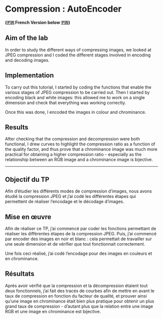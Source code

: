 # Compression : AutoEncoder

**(🇫🇷 French Version below 🇫🇷)**

## Aim of the lab

In order to study the different ways of compressing images, we looked at JPEG compression and I coded the different stages involved in encoding and decoding images.

## Implementation

To carry out this tutorial, I started by coding the functions that enable the various stages of JPEG compression to be carried out. Then I started by encoding black and white images: this allowed me to work on a single dimension and check that everything was working correctly.

Once this was done, I encoded the images in colour and chrominance.

## Results

After checking that the compression and decompression were both functional, I drew curves to highlight the compression ratio as a function of the quality factor, and thus prove that a chrominance image was much more practical for obtaining a higher compression ratio - especially as the relationship between an RGB image and a chrominance image is bijective.

---

## Objectif du TP

Afin d’étudier les différents modes de compression d’images, nous avons étudié la compression JPEG et j’ai codé les différentes étapes qui permettent de réaliser l’encodage et le décodage d’images.

## Mise en œuvre

Afin de réaliser ce TP, j’ai commencé par coder les fonctions permettant de réaliser les différentes étapes de la compression JPEG. Puis, j’ai commencé par encoder des images en noir et blanc : cela permettait de travailler sur une seule dimension et de vérifier que tout fonctionnait correctement.

Une fois ceci réalisé, j’ai codé l’encodage pour des images en couleurs et en chrominance.

## Résultats

Après avoir vérifié que la compression et la décompression étaient tout deux fonctionnels, j’ai fait des tracés de courbes afin de mettre en avant le taux de compression en fonction du facteur de qualité, et prouver ainsi qu’une image en chrominance était bien plus pratique pour obtenir un plus grand taux de compression - d’autant plus que la relation entre une image RGB et une image en chrominance est bijective.
